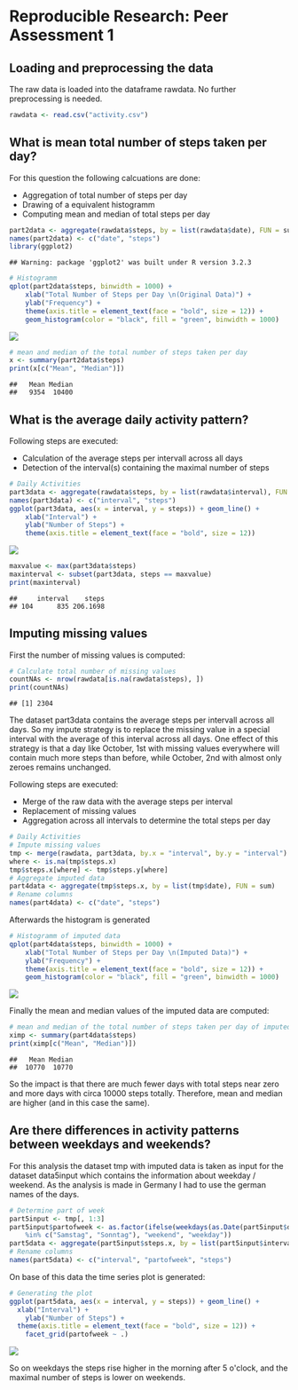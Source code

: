 # Reproducible Research: Peer Assessment 1


## Loading and preprocessing the data
The raw data is loaded into the dataframe rawdata. No further preprocessing is needed.

```r
rawdata <- read.csv("activity.csv")
```

## What is mean total number of steps taken per day?
For this question the following calcuations are done:
- Aggregation of total number of steps per day
- Drawing of a equivalent histogramm
- Computing mean and median of total steps per day


```r
part2data <- aggregate(rawdata$steps, by = list(rawdata$date), FUN = sum, na.rm = TRUE)
names(part2data) <- c("date", "steps")
library(ggplot2)
```

```
## Warning: package 'ggplot2' was built under R version 3.2.3
```

```r
# Histogramm
qplot(part2data$steps, binwidth = 1000) + 
	xlab("Total Number of Steps per Day \n(Original Data)") +
	ylab("Frequency") +
	theme(axis.title = element_text(face = "bold", size = 12)) +
	geom_histogram(color = "black", fill = "green", binwidth = 1000)
```

![](PA1_template_files/figure-html/unnamed-chunk-2-1.png)

```r
# mean and median of the total number of steps taken per day
x <- summary(part2data$steps)
print(x[c("Mean", "Median")])
```

```
##   Mean Median 
##   9354  10400
```


## What is the average daily activity pattern?
Following steps are executed:   
- Calculation of the average steps per intervall across all days
- Detection of the interval(s) containing the maximal number of steps


```r
# Daily Activities
part3data <- aggregate(rawdata$steps, by = list(rawdata$interval), FUN = mean, na.rm = TRUE)
names(part3data) <- c("interval", "steps")
ggplot(part3data, aes(x = interval, y = steps)) + geom_line() +
    xlab("Interval") +
    ylab("Number of Steps") +
    theme(axis.title = element_text(face = "bold", size = 12))
```

![](PA1_template_files/figure-html/unnamed-chunk-3-1.png)

```r
maxvalue <- max(part3data$steps)
maxinterval <- subset(part3data, steps == maxvalue)
print(maxinterval)
```

```
##     interval    steps
## 104      835 206.1698
```


## Imputing missing values   
First the number of missing values is computed:

```r
# Calculate total number of missing values
countNAs <- nrow(rawdata[is.na(rawdata$steps), ])
print(countNAs)
```

```
## [1] 2304
```
The dataset part3data contains the average steps per intervall across all days. So my impute strategy
is to replace the missing value in a special interval with the average of this interval across all days. One
effect of this strategy is that a day like October, 1st with missing values everywhere will contain much more steps
than before, while October, 2nd with almost only zeroes remains unchanged.

Following steps are executed:  
- Merge of the raw data with the average steps per interval   
- Replacement of missing values   
- Aggregation across all intervals to determine the total steps per day   


```r
# Daily Activities
# Impute missing values
tmp <- merge(rawdata, part3data, by.x = "interval", by.y = "interval")
where <- is.na(tmp$steps.x)
tmp$steps.x[where] <- tmp$steps.y[where]
# Aggregate imputed data
part4data <- aggregate(tmp$steps.x, by = list(tmp$date), FUN = sum)
# Rename columns
names(part4data) <- c("date", "steps")
```
Afterwards the histogram is generated

```r
# Histogramm of imputed data
qplot(part4data$steps, binwidth = 1000) + 
	xlab("Total Number of Steps per Day \n(Imputed Data)") +
	ylab("Frequency") +
	theme(axis.title = element_text(face = "bold", size = 12)) +
	geom_histogram(color = "black", fill = "green", binwidth = 1000)
```

![](PA1_template_files/figure-html/unnamed-chunk-6-1.png)
  
Finally the mean and median values of the imputed data are computed:

```r
# mean and median of the total number of steps taken per day of imputed data
ximp <- summary(part4data$steps)
print(ximp[c("Mean", "Median")])
```

```
##   Mean Median 
##  10770  10770
```
So the impact is that there are much fewer days with total steps near zero and more days with circa 10000 steps totally. Therefore, mean and median are higher (and in this case the same).

## Are there differences in activity patterns between weekdays and weekends?
For this analysis the dataset tmp with imputed data is taken as input for the dataset 
data5input which contains the information about weekday / weekend. As the analysis is
made in Germany I had to use the german names of the days.

```r
# Determine part of week
part5input <- tmp[, 1:3]
part5input$partofweek <- as.factor(ifelse(weekdays(as.Date(part5input$date)) 
	%in% c("Samstag", "Sonntag"), "weekend", "weekday")) 
part5data <- aggregate(part5input$steps.x, by = list(part5input$interval, part5input$partofweek), FUN = mean)
# Rename columns
names(part5data) <- c("interval", "partofweek", "steps")
```
On base of this data the time series plot is generated:

```r
# Generating the plot
ggplot(part5data, aes(x = interval, y = steps)) + geom_line() + 
  xlab("Interval") +
	ylab("Number of Steps") +
  theme(axis.title = element_text(face = "bold", size = 12)) +
	facet_grid(partofweek ~ .) 
```

![](PA1_template_files/figure-html/unnamed-chunk-9-1.png)
    
So on weekdays the steps rise higher in the morning after 5 o'clock, and the maximal
number of steps is lower on weekends.
